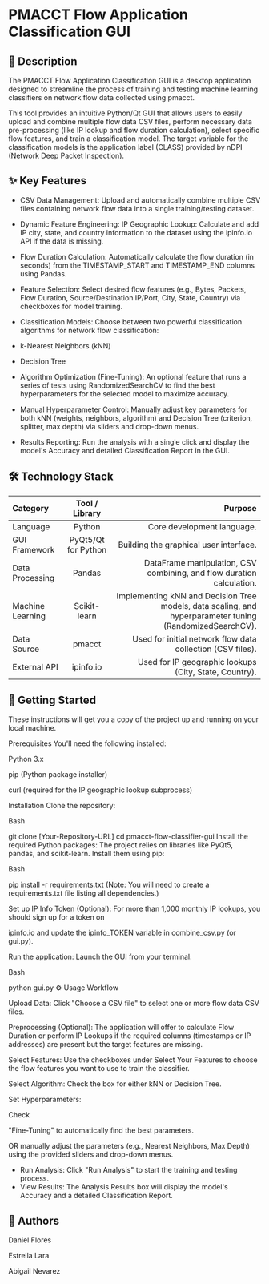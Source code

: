 # PMACCT Flow Application Classification GUI
## 📝 Description

The PMACCT Flow Application Classification GUI is a desktop application designed to streamline the process of training and testing machine learning classifiers on network flow data collected using pmacct.

This tool provides an intuitive Python/Qt GUI that allows users to easily upload and combine multiple flow data CSV files, perform necessary data pre-processing (like IP lookup and flow duration calculation), select specific flow features, and train a classification model. The target variable for the classification models is the application label (CLASS) provided by nDPI (Network Deep Packet Inspection).


## ✨ Key Features

* CSV Data Management: Upload and automatically combine multiple CSV files containing network flow data into a single training/testing dataset.

* Dynamic Feature Engineering: IP Geographic Lookup: Calculate and add IP city, state, and country information to the dataset using the ipinfo.io API if the data is missing.

* Flow Duration Calculation: Automatically calculate the flow duration (in seconds) from the TIMESTAMP_START and TIMESTAMP_END columns using Pandas.

* Feature Selection: Select desired flow features (e.g., Bytes, Packets, Flow Duration, Source/Destination IP/Port, City, State, Country) via checkboxes for model training.

* Classification Models: Choose between two powerful classification algorithms for network flow classification:

* k-Nearest Neighbors (kNN)

* Decision Tree

* Algorithm Optimization (Fine-Tuning): An optional feature that runs a series of tests using RandomizedSearchCV to find the best hyperparameters for the selected model to maximize accuracy.

* Manual Hyperparameter Control: Manually adjust key parameters for both kNN (weights, neighbors, algorithm) and Decision Tree (criterion, splitter, max depth) via sliders and drop-down menus.

* Results Reporting: Run the analysis with a single click and display the model's Accuracy and detailed Classification Report in the GUI.


## 🛠️ Technology Stack
| Category |	Tool / Library	| Purpose |
| :------- | :--------------: | -------: |
|Language	 | Python           | Core development language. |
| GUI Framework	| PyQt5/Qt for Python | Building the graphical user interface. |
| Data Processing	| Pandas | DataFrame manipulation, CSV combining, and flow duration calculation. |
| Machine Learning | Scikit-learn | Implementing kNN and Decision Tree models, data scaling, and hyperparameter tuning (RandomizedSearchCV). |
| Data Source	| pmacct |Used for initial network flow data collection (CSV files). |
| External API | ipinfo.io | Used for IP geographic lookups (City, State, Country).| Export to Sheets |

## 🚀 Getting Started
These instructions will get you a copy of the project up and running on your local machine.

Prerequisites
You'll need the following installed:

Python 3.x

pip (Python package installer)


curl (required for the IP geographic lookup subprocess) 

Installation
Clone the repository:

Bash

git clone [Your-Repository-URL]
cd pmacct-flow-classifier-gui
Install the required Python packages:
The project relies on libraries like PyQt5, pandas, and scikit-learn. Install them using pip:


Bash

pip install -r requirements.txt
(Note: You will need to create a requirements.txt file listing all dependencies.)

Set up IP Info Token (Optional):
For more than 1,000 monthly IP lookups, you should sign up for a token on 

ipinfo.io and update the ipinfo_TOKEN variable in combine_csv.py (or gui.py).


Run the application:
Launch the GUI from your terminal:

Bash

python gui.py
⚙️ Usage Workflow

Upload Data: Click "Choose a CSV file" to select one or more flow data CSV files.



Preprocessing (Optional): The application will offer to calculate Flow Duration or perform IP Lookups if the required columns (timestamps or IP addresses) are present but the target features are missing.



Select Features: Use the checkboxes under Select Your Features to choose the flow features you want to use to train the classifier.


Select Algorithm: Check the box for either kNN or Decision Tree.

Set Hyperparameters:

Check 

"Fine-Tuning" to automatically find the best parameters.


OR manually adjust the parameters (e.g., Nearest Neighbors, Max Depth) using the provided sliders and drop-down menus.


* Run Analysis: Click "Run Analysis" to start the training and testing process.
* View Results: The Analysis Results box will display the model's Accuracy and a detailed Classification Report.

## 👤 Authors
Daniel Flores

Estrella Lara

Abigail Nevarez
